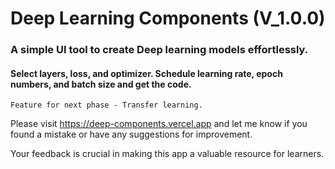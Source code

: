 # Deep Learning Components (V_1.0.0)

### A simple UI tool to create Deep learning models effortlessly.

#### Select layers, loss, and optimizer. Schedule learning rate, epoch numbers, and batch size and get the code.

`
Feature for next phase - Transfer learning.
`

Please visit https://deep-components.vercel.app and let me know if you found a mistake or have any suggestions for improvement.

Your feedback is crucial in making this app a valuable resource for learners.
